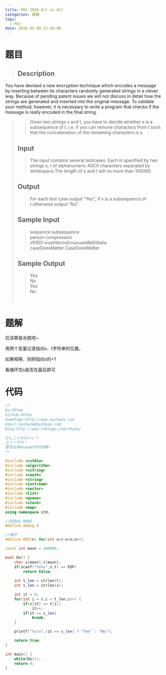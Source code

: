 ```yaml
---
title: POJ 1936.All in All
categories: 题解
tags:
  - POJ
date: 2016-05-08 23:36:00
---
```


# 题目


> ## Description  
> >   
You have devised a new encryption technique which encodes a message by inserting between its characters randomly generated strings in a clever way. Because of pending patent issues we will not discuss in detail how the strings are generated and inserted into the original message. To validate your method, however, it is necessary to write a program that checks if the message is really encoded in the final string.   
> >   
> > Given two strings s and t, you have to decide whether s is a subsequence of t, i.e. if you can remove characters from t such that the concatenation of the remaining characters is s.   
> <!--more-->  
> ## Input  
>   
> > The input contains several testcases. Each is specified by two strings s, t of alphanumeric ASCII characters separated by whitespace.The length of s and t will no more than 100000.  
>   
> ## Output  
>   
> > For each test case output "Yes", if s is a subsequence of t,otherwise output "No".  
>   
> ## Sample Input  
>   
> > sequence subsequence  
> > person compression  
> > VERDI vivaVittorioEmanueleReDiItalia  
> > caseDoesMatter CaseDoesMatter  
>   
> ## Sample Output  
>   
> > Yes  
> > No  
> > Yes  
> > No  
> 
> &nbsp;  

# 题解

应该算是水题吧~

用两个变量记录指向s、t字符串的位置。

如果相等，则把指向s的+1

看循环完s是否在最后即可

  
# 代码

```cpp
/*
By:OhYee
Github:OhYee
HomePage:http://www.oyohyee.com
Email:oyohyee@oyohyee.com
Blog:http://www.cnblogs.com/ohyee/

かしこいかわいい？
エリーチカ！
要写出来Хорошо的代码哦~
*/

#include <cstdio>
#include <algorithm>
#include <cstring>
#include <cmath>
#include <string>
#include <iostream>
#include <vector>
#include <list>
#include <queue>
#include <stack>
#include <map>
using namespace std;

//DEBUG MODE
#define debug 0

//循环
#define REP(n) for(int o=0;o<n;o++)

const int maxn = 100005;

bool Do() {
    char s[maxn],t[maxn];
    if(scanf("%s%s",s,t) == EOF)
        return false;
    
    int t_len = strlen(t);
    int s_len = strlen(s);

    int it = 0;
    for(int i = 0;i < t_len;i++) {
        if(s[it] == t[i])
            it++;
        if(it == s_len)
            break;
    }

    printf("%s\n",(it == s_len) ? "Yes" : "No");

    return true;
}

int main() {
    while(Do());
    return 0;
}
```
